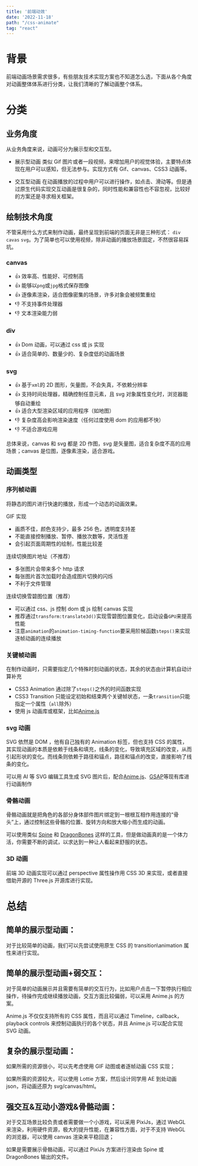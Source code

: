 ```yaml
---
title: '前端动效'
date: '2022-11-18'
path: "/css-animate"
tag: "react"
---
```



# 背景

前端动画场景需求很多，有些朋友技术实现方案也不知道怎么选，下面从各个角度对动画整体体系进行分类，让我们清晰的了解动画整个体系。

# 分类

## 业务角度

从业务角度来说，动画可分为展示型和交互型。

- 展示型动画 类似 Gif 图片或者一段视频，来增加用户的视觉体验，主要特点体现在用户可以感知，但无法参与。实现方式有 Gif、canvas、CSS3 动画等。

- 交互型动画 在动画播放的过程中用户可以进行操作，如点击、滑动等。但是通过原生代码实现交互动画是很复杂的，同时性能和兼容性也不容忽视，比较好的方案还是寻求相关框架。

## 绘制技术角度

不管采用什么方式来制作动画，最终呈现到前端的页面无非是三种形式： `div` `cavas` `svg`。为了简单也可以使用视频，除非动画的播放场景固定，不然很容易踩坑。

### canvas

- 👍 效率高、性能好、可控制高
- 👍 能够以`png`或`jpg`格式保存图像
- 👍 逐像素渲染，适合图像密集的场景，许多对象会被频繁重绘
- 👎 不支持事件处理器
- 👎 文本渲染能力弱

### div

- 👍 Dom 动画，可以通过 css 或 js 实现
- 👍 适合简单的、数量少的、复杂度低的动画场景

### svg

- 👍 基于`xml`的 2D 图形，矢量图，不会失真，不依赖分辨率
- 👍 支持时间处理器，精确控制任意元素，且 svg 对象属性变化时，浏览器能够自动重绘
- 👍 适合大型渲染区域的应用程序（如地图）
- 👎 复杂度高会影响渲染速度（任何过度使用 dom 的应用都不快）
- 👎 不适合游戏应用

总体来说，canvas 和 svg 都是 2D 作图，svg 是矢量图，适合复杂度不高的应用场景；canvas 是位图，逐像素渲染，适合游戏。

## 动画类型

### 序列帧动画

将静态的图片进行快速的播放，形成一个动态的动画效果。

GIF 实现

- 画质不佳，颜色支持少，最多 256 色，透明度支持差
- 不能直接控制播放、暂停、播放次数等，灵活性差
- 会引起页面周期性的绘制，性能比较差

连续切换图片地址（不推荐）

- 多张图片会带来多个 http 请求
- 每张图片首次加载时会造成图片切换的闪烁
- 不利于文件管理

连续切换雪碧图位置（推荐）

- 可以通过 css、js 控制 dom 或 js 绘制 canvas 实现
- 推荐通过`transform:translate3d()`实现雪碧图位置变化，启动设备`GPU`来提高性能
- 注意`animation`的`animation-timing-function`要采用阶梯函数`steps()`来实现逐帧动画的连续播放

### 关键帧动画

在制作动画时，只需要指定几个特殊时刻动画的状态，其余的状态由计算机自动计算补充

- CSS3 Animation 通过除了`steps()`之外的时间函数实现
- CSS3 Transition 只能设定初始和结束两个关键帧状态，一条`transition`只能指定一个属性（`all`除外）
- 使用 js 动画库或框架，比如[Anime.js](https://animejs.com/documentation/)

### svg 动画

SVG 依然是 DOM ，他有自己独有的 Animation 标签，但也支持 CSS 的属性，其实现动画的本质是依赖于线条和填充，线条的变化，导致填充区域的改变，从而引起形状的变化。而线条则依赖于路径和锚点，路径和锚点的改变，直接影响了线条的变化。

可以用 AI 等 SVG 编辑工具生成 SVG 图片后，配合[Anime.js](https://animejs.com/documentation/)、[GSAP](https://greensock.com/)等现有库进行动画制作

### 骨骼动画

骨骼动画就是把角色的各部分身体部件图片绑定到一根根互相作用连接的“骨头”上，通过控制这些骨骼的位置、旋转方向和放大缩小而生成的动画。

可以使用类似 [Spine](http://zh.esotericsoftware.com/) 和 [DragonBones](https://dragonbones.github.io/cn/index.html) 这样的工具，但是做动画真的是一个体力活，你需要不断的调试，以求达到一种让人看起来舒服的状态。

### 3D 动画

前端 3D 动画实现可以通过 perspective 属性操作用 CSS 3D 来实现，或者直接借助开源的 Three.js 开源库进行实现。

# 总结

## 简单的展示型动画：

对于比较简单的动画，我们可以先尝试使用原生 CSS 的 transition\animation 属性来进行实现。

## 简单的展示型动画+弱交互：

对于简单的动画展示并且需要有简单的交互行为，比如用户点击一下暂停执行相应操作，待操作完成继续播放动画，交互方面比较偏弱，可以采用 Anime.js 的方案。

Anime.js 不仅仅支持所有的 CSS 属性，而且可以通过 Timeline，callback， playback controls 来控制动画执行的各个状态，并且 Anime.js 可以配合实现 SVG 动画。

## 复杂的展示型动画：

如果所需的资源很小，可以先考虑使用 GIF 动图或者逐帧动画 CSS 实现；

如果所需的资源较大，可以使用 Lottie 方案，然后设计同学用 AE 到处动画 json，将动画还原为 svg/canvas/html。

## 强交互&互动小游戏&骨骼动画：

对于交互场景比较负责或者需要做一个小游戏，可以采用 PixiJs，通过 WebGL 来渲染，利用硬件资源，极大的提升性能，在兼容性方面，对于不支持 WebGL 的浏览器，可以使用 canvas 渲染来平稳回退；

如果是需要展示骨骼动画，可以通过 PixiJs 方案进行渲染由 Spine 或 DragonBones 输出的文件。
